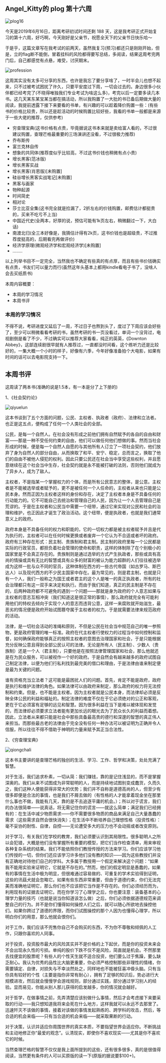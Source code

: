 ## Angel_Kitty的 plog 第十六周

![plog16](./sources/2019_06_16/figure/page.jpg)

今天是2019年6月16日，距离考研初试时间还剩 188 天，这是我考研正式开始复习的第十六周，好巧啊，今天刚好是父亲节，祝愿全天下的父亲节日快乐哈～

于是乎，这篇文章写在我考试的前两天，虽然我复习(预习)都还只是刚刚开始，但是，立的flag断不能倒，冒着挂科的风险都得要写总结，多阅读，结果这周考完两门后，自己都感觉有点悬，难受，讨厌期末。

![profession](./sources/2019_06_16/figure/profession.jpeg)

这周其实没有太多可分享的东西，也许是我忘了要分享啥了，一时半会儿也想不起来，只不过被考试困扰了许久，只要平安度过下周，一切会过去的。身边很多小伙伴都已经考完了(不晓得唯独我们专业考试为啥这么多)，考完以后一定要多读几本书。这几天某东某宝某当都在搞活动，所以我购置了一大批的书已备后期做大量的阅读，我提前透露下接下来要看的书单，有兴趣的可以趁着降价购置一些：(有些书的价格比较贵，所以还是趁活动的时候购置比较好些，我看的书单一般都是来源于一些大佬的推荐，仅供参考)

- 穷查理宝典(这书价格有点贵，毕竟据说这书本来就是卖给富人看的，不过很建议购置，查理芒格最重要的三场演讲还没看，不过很极力推荐)
- 乔布斯传
- 富兰克林自传
- 想象的共同体(推荐度似乎比较高，不过这书价钱也稍微有点小贵)
- 增长黑客(范冰版)
- 增长黑客实战
- 增长黑客(肖恩版)[未购置]
- 硅谷增长黑客实战笔记[未购置]
- 黑客与画家
- 物种起源
- 时间简史
- 相对论
- 莎士比亚全集(这书完全就是捡漏了，2折左右的价钱购置，邮费估计都挺贵的，买来不吃亏不上当)
- 中国近代史(全两本，好厚的说，预估可能有1k页左右，稍微翻过一下，大白话)
- 南渡北归(全三本好像是，我猜估计得有2k页，这书价钱也是超级贵，不过推荐度挺高的，后期看完再做评价)
- 经济学原理(微观经济学和宏观经济学)[未购置]
- ……..

以上列举书目不一定完全，当然我也不确定有些真的有点厚，而且有些书价钱确实有点贵，书友们可以量力而行(虽然这年头基本上都用kindle看电子书了，没啥人会去买纸质书)

本周内容概要：

- 本周的学习情况
- 本周书评

### 本周的学习情况

不得不说，考研进度又延后了一周，不过日子也熬到头了，度过了下周应该会好些了，至少可以稍微看看考研的书，虽然考研的书一页没看过，单词一个没背过，电视剧倒是看了不少，不过确实可以推荐大家看看，纯正的英英，《Downton Abbey》，这部连续剧很早就有人推荐过，一直都没时间看，这个练听力还是比较好的，一集大概一个小时的样子，好像有六季，今年好像准备拍个大电影，如果有时间的话可以去电影院支持一下。

## 本周书评

这周读了两本书(准确的说是1.5本，有一本是分了上下册的)

1、《社会契约论》

![qiyuelun](./sources/2019_06_16/figure/qiyuelun.jpg)

这本书谈到了五个方面的问题，公民、主权者、执政者（政府）、法律和立法者。也正是这五点，便构成了任何一个人类社会的全部。


公民，是每一个自然人。在社会没有形成之前他们拥有自然赋予的各自的自由和财富——那是一种不受任何约束的自由，他们可以做任何他们想做的事。然而当社会形成的时候，便是每一个自然人自愿的与其他所有人订立了一项社会契约，他们放弃了身为自然人的部分自由，从而换取了和平、安宁、稳定，总而言之，换取了他们的自由不被他人侵犯的权利。因此只要公民还在社会当中享受这些权利，并且愿意继续在这个社会当中生存，社会契约就是永不能被打破的法则，否则他们就成为了异乡人，成为了敌人。

主权者，不是指某一个掌握权力的个体，而是所有公民意志的整体，是公意。主权者是不能被选举或者赋予的，更不是被任何一个人任命的，主权者从来也只能是公民本身。然而正因为主权者这样的身份和存在，决定了主权者本身是不具备任何的行动能力的。它不可能自己去统治和管理自己的人民，因为让一个人去管理自己是荒谬的。于是在主权者和公民当中需要一个纽带，通过它来实现对公民和社会的治理和维护，也正因此才诞生了政治活动。这个纽带，便是执政者，也就是我们通常意义上的政府。

政府本身是不具备任何的权力和职能的，它的一切权力都是被主权者赋予并且是代为执行的，主权者可以在任何时候更换或者废弃一个它认为不合适或者坏的政府。政府有三种存在形式：民主制、贵族制和君主制。民主制的政府里每一个公民都是实际的行政官员，都担负着社会管理的使命和职责，这样的体制除了在个别极小的国家里是不会真正存在的。贵族制则是通过选举的方式产生执政者，那些或具有高尚的情操或具有无比的智慧或具有众多的财富的被认为能力超群的人们往往被选举成为这样一批与众不同的官员，这种体制在西方的一些古代帝国（如古罗马、斯巴达人）以及现代西方的不少民主国家中存在。最为常见的，则是君主制，也就是只有一个人，我们一般称之为国王或者君主的这个人是唯一的真正执政者，所有的社会治理都只有这一双手来决定和执行。而由于我们知道，真正的民主制是不存在的，后两种政府都不可避免的遇到一个问题——那就是身为政府的个人意志如果与主权者的意志互相冲突（我们知道这是很正常的事情），那么政府就完全有可能利用他们的特权去倾向于实现个人的意志而违背公意，这样一来腐败就开始滋生，最恶劣的情况便是政府开始试图篡夺属于主权者的权力。于是就需要法律来规范政府的活动。

法律，是一切社会活动的准绳和原则，不但是公民在社会当中规范自己的唯一参照物，更是政府管理的唯一标准。政府在代主权者行使权力的过程当中如何控制和监督，如何确保政府能够真正的按照主权者的意图去治理国家和社会，于是只能根据充分反映公意且得到全部公民认可的法律。无论是所有人（民主制）、少数人（贵族制）还是一个人（君主制），只要他是在按照法律管理国家和社会，那么他就还是在为民众服务，可以被视作一个好的政府。于是自然会有越来越多的政府试图自己制定法律，以便为他们行私利找到最完美的借口和理由，于是法律由谁来制定便是最为关键的问题。

谁有资格充当立法者？这可能是最困扰人们的问题。首先，肯定不能是政府，政府是执行和维护法律的角色。如果法律可以由政府来制定，那么政府的权力将无法控制和约束。但是，也不能是主权者。因为主权者就是公民本身，而法律却必须是反映全体公民的利益和福祉的。制定法律的难度不仅在于它必须绝对的公正和客观，更在于它必须富有足够的远见和智慧。因为很多利益在当下是难以被体现和发觉的，而法律却必须要求立法者能有更加长远的眼光去为了民众长久的利益而着想。因此，立法者从来都只能是社会中那些具备最高贵的德行和深邃的智慧的真正伟人来担当。而那些最古老的法律由于完全没有任何一种办法可以被证明为正确并令人信服，所以往往不得不借助于神明的力量来赋予其正当合法性。

2、《穷查理宝典》

![qiongchali](./sources/2019_06_16/figure/qiongchali.jpg)

这本书主要讲的是查理芒格的独创的生活、学习、工作、哲学和决策，处处充满了智慧。

对于生活，我们追求朴素，一切从简：我们赚钱，靠的是记住浅显的，而不是掌握深奥的。我们从来不试图成为非常聪明的人，而是持续地试图别变成蠢货，久而久之，我们这种人便能获得非常大的优势；我们并不自称是道德高尚的人，但至少有很多即便是合法的事情，也是我们不屑去做的（有性格的人才能拿着现金坐在那里什么事也不做，我能有几天，靠的是不去追逐平庸的机会。）；所以对于谎言，我们的办法很简单——说真话，将无需记住你的谎言——就这么简单；满足我们已经拥有的：在生活中减少物质需求——你不需要很多物质的商品来满足自己大量愚蠢的需求（这些需求自然会很快消失）；在生活中不断培养自己理想性格（投资性格）：毫不妥协的耐性、自律，自控——无论遭受多大的压力也不会动摇或者改变原则。


对于学习，有关我们在学校的教育，我们必须要认识到其局限性。很多聪明人之所以会犯错，大概是他们没有掌握所有重要的模型，把它们当作检查清单，用来审视各种复杂系统的结果。我们不能依照你们教授传授的方法来学习。你们应该学习他们传授的一切，但你们还应该学习许多他们没有教的知识——因为这些教授们并没有正确地对待他们自己的学科。大多属于教授用一个假定来解决这个问题：“如果我不能用实验来证明它，它就是不存在的。”然而，他们的假定明显是愚蠢的，如果有的事情在生活中极为明显，但很难通过容易做的、可重复的学术实验得到证明，这些的讯菇犬就会忽略它。如果有些东西非常重要，但由于道德约束，你们无法完美而准确地证明它，那么你们也不应该把它当作是不存在的。你们必须经历而为，利用现有的证据去证明它。而在你学习了心理学之后，你也要注意：装备基本的心理学力量的技巧（也就是说当你知道该怎么做）之后，你们必须依据道德规范来调整自己的行为。并不是你们懂得如何操控人们之后，就可以随心所欲地去操控他们。如果你跨过了道德的界限，而你们试图操控的那个人因为也懂得心理学，所以明白你们的用意，那么他就会恨你们。    

对于工作，我们应该不兜售你自己不会购买的东西，不为你不尊敬和倾佩的人工作，只跟你喜欢的人同事。

对于投资，投资股市最大的风险其实并不是价格的上下起伏，而是你的投资未来会不会出现永久性的亏损。单纯的股价下跌不仅不是风险，简直就是机会。不然那里去找便宜的股票呢？有些人的个性天生就不适合投资，他们要么过于焦躁，要么缺乏耐心。我认为优秀的品性比大脑更重要，你必须严格控制那些非理性的情绪，你需要镇定、自律，对损失与不幸淡然处之，同样地也不能被狂喜冲昏头脑。只有当你具有较好的个性（主要是指你非常有耐心），拥有了足够的知识后，势必进行大规模进攻，然后就会慢慢学会游戏规则，部分通过实践，部分通过学习别人的经验。显而易见，你能从别人那儿获得的启发越多，你的情况就会越好。

对于哲学，在做事情之前，先弄清楚应该别做什么事情，然后才会考虑接下来要采取的行动——我只想知道我将来会死在什么地方，这样我就可以永远不去那里了。迅速歼灭不该做的事情，接着对该做的事情发起熟练的、跨学科的攻击，然后，等合适的机会来临——只有当合适的机会来临——就采取果断的行动。

对于决策，认识并适应你周围世界的真实本质，不要指望世界会适应你。不断挑战和主动地修正你“最爱的观念”。认清现实，即使你不喜欢现实——尤其是你不喜欢它的时候。

当然查理芒格的智慧不仅仅是我上面所提到的这些，还有很多很多，真的是很值得阅读，当然更有条件的人可以买原版的读一下(原版的据说要$100+)。